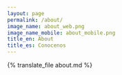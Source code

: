 ```yaml
---
layout: page
permalink: /about/
image_name: about_web.png
image_name_mobile: about_mobile.png
title_en: About
title_es: Conocenos
---
```


{% translate_file about.md %}
